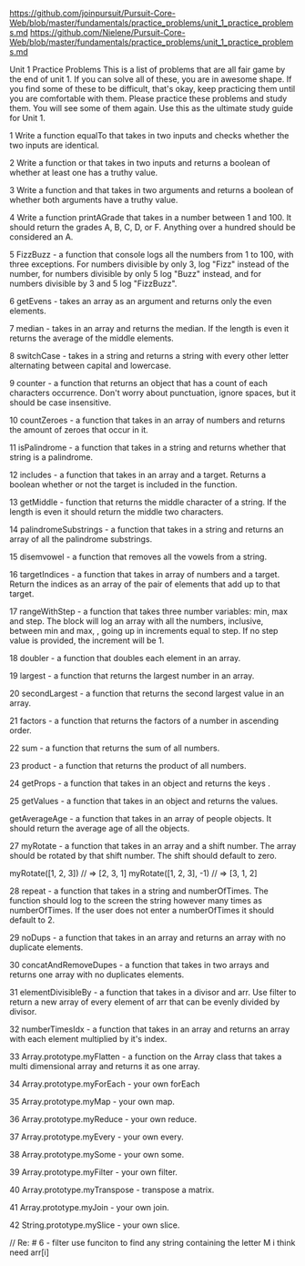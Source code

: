 
https://github.com/joinpursuit/Pursuit-Core-Web/blob/master/fundamentals/practice_problems/unit_1_practice_problems.md
https://github.com/Nielene/Pursuit-Core-Web/blob/master/fundamentals/practice_problems/unit_1_practice_problems.md


Unit 1 Practice Problems
This is a list of problems that are all fair game by the end of unit 1. If you can solve all of these, you are in awesome shape. If you find some of these to be difficult, that's okay, keep practicing them until you are comfortable with them. Please practice these problems and study them. You will see some of them again. Use this as the ultimate study guide for Unit 1.

1
Write a function equalTo that takes in two inputs and checks whether the two inputs are identical.

2
Write a function or that takes in two inputs and returns a boolean of whether at least one has a truthy value.

3
Write a function and that takes in two arguments and returns a boolean of whether both arguments have a truthy value.

4
Write a function printAGrade that takes in a number between 1 and 100. It should return the grades A, B, C, D, or F. Anything over a hundred should be considered an A.

5
FizzBuzz - a function that console logs all the numbers from 1 to 100, with three exceptions. For numbers divisible by only 3, log "Fizz" instead of the number, for numbers divisible by only 5 log "Buzz" instead, and for numbers divisible by 3 and 5 log "FizzBuzz".

6
getEvens - takes an array as an argument and returns only the even elements.

7
median - takes in an array and returns the median. If the length is even it returns the average of the middle elements.

8
switchCase - takes in a string and returns a string with every other letter alternating between capital and lowercase.

9
counter - a function that returns an object that has a count of each characters occurrence. Don't worry about punctuation, ignore spaces, but it should be case insensitive.

10
countZeroes - a function that takes in an array of numbers and returns the amount of zeroes that occur in it.

11
isPalindrome - a function that takes in a string and returns whether that string is a palindrome.

12
includes - a function that takes in an array and a target. Returns a boolean whether or not the target is included in the function.

13
getMiddle - function that returns the middle character of a string. If the length is even it should return the middle two characters.

14
palindromeSubstrings - a function that takes in a string and returns an array of all the palindrome substrings.

15
disemvowel - a function that removes all the vowels from a string.

16
targetIndices - a function that takes in array of numbers and a target. Return the indices as an array of the pair of elements that add up to that target.

17
rangeWithStep - a function that takes three number variables: min, max and step. The block will log an array with all the numbers, inclusive, between min and max, , going up in increments equal to step. If no step value is provided, the increment will be 1.

18
doubler - a function that doubles each element in an array.

19
largest - a function that returns the largest number in an array.

20
secondLargest - a function that returns the second largest value in an array.

21
factors - a function that returns the factors of a number in ascending order.

22
sum - a function that returns the sum of all numbers.

23
product - a function that returns the product of all numbers.

24
getProps - a function that takes in an object and returns the keys .

25
getValues - a function that takes in an object and returns the values.


getAverageAge - a function that takes in an array of people objects. It should return the average age of all the objects.

27
myRotate - a function that takes in an array and a shift number. The array should be rotated by that shift number. The shift should default to zero.


myRotate([1, 2, 3]) // => [2, 3, 1]
myRotate([1, 2, 3], -1) // => [3, 1, 2]

28
repeat - a function that takes in a string and numberOfTimes. The function should log to the screen the string however many times as numberOfTimes. If the user does not enter a numberOfTimes it should default to 2.

29
noDups - a function that takes in an array and returns an array with no duplicate elements.

30
concatAndRemoveDupes - a function that takes in two arrays and returns one array with no duplicates elements.

31
elementDivisibleBy - a function that takes in a divisor and arr. Use filter to return a new array of every element of arr that can be evenly divided by divisor.

32
numberTimesIdx - a function that takes in an array and returns an array with each element multiplied by it's index.

33
Array.prototype.myFlatten - a function on the Array class that takes a multi dimensional array and returns it as one array.

34
Array.prototype.myForEach - your own forEach

35
Array.prototype.myMap - your own map.

36
Array.prototype.myReduce - your own reduce.

37
Array.prototype.myEvery - your own every.

38
Array.prototype.mySome - your own some.

39
Array.prototype.myFilter - your own filter.

40
Array.prototype.myTranspose - transpose a matrix.

41
Array.prototype.myJoin - your own join.

42
String.prototype.mySlice - your own slice.


//
Re: # 6 - filter
use funciton to find any string containing the letter M
i think need arr[i]
